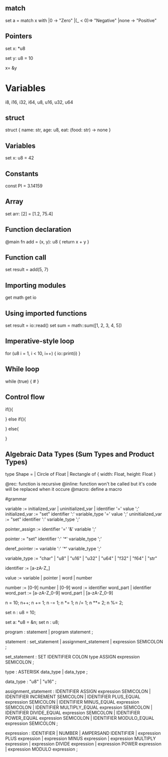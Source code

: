 ## match

set a = match x with
|0 -> "Zero"
|(\_ < 0)=> "Negative"
|none -> "Positive"

## Pointers

set x: \*u8

set y: u8 = 10

x= &y

# Variables

i8, i16, i32, i64, u8, u16, u32, u64

## struct

struct {
name: str,
age: u8,
eat: (food: str) -> none
}

## Variables

set x: u8 = 42

## Constants

const PI = 3.14159

## Array

set arr: [2]<f8> = [1.2, 75.4]

## Function declaration

@main fn add = (x, y): u8 {
return x + y
}

## Function call

set result = add(5, 7)

## Importing modules

get math
get io

## Using imported functions

set result = io::read()
set sum = math::sum([1, 2, 3, 4, 5])

## Imperative-style loop

for (u8 i = 1, i < 10, i++) {
io::print(i)
}

## While loop

while (true) { #
}

## Control flow

if(){

}
else if(){

}
else{

}

## Algebraic Data Types (Sum Types and Product Types)

type Shape =
| Circle of Float
| Rectangle of { width: Float, height: Float }

@rec: function is recursive
@inline: function won't be called but it's code will be replaced when it occure
@macro: define a macro

#grammar

variable := initialized_var | uninitialized_var | identifier '=' value ';'
initialized_var := "set" identifier ':' variable_type '=' value ';'
uninitialized_var := "set" identifier ':' variable_type ';'

pointer_assign := identifier '=' '&' variable ';'

pointer := "set" identifier ':' '\*' variable_type ';'

deref_pointer := variable ':' '\*' variable_type ';'

variable_type := "char" | "u8" | "u16" | "u32" | "u64" | "f32" | "f64" | "str"

identifier := [a-zA-Z_]

value := variable | pointer | word | number

number := [0-9] number | [0-9]
word := identifier word_part | identifier
word_part := [a-zA-Z_0-9] word_part | [a-zA-Z_0-9]

n = 10;
n++;
n += 1;
n -= 1;
n \*= 1;
n /= 1;
n \*\*= 2;
n %= 2;

set n : u8 = 10;

set a: \*u8 = &n;
set n : u8;


program : statement
        | program statement
        ;

statement : set_statement
          | assignment_statement
          | expression SEMICOLON
          ;

set_statement : SET IDENTIFIER COLON type ASSIGN expression SEMICOLON
              ;

type : ASTERISK data_type
     | data_type
     ;

data_type : "u8" | "u16"
          ;

assignment_statement : IDENTIFIER ASSIGN expression SEMICOLON
                      | IDENTIFIER INCREMENT SEMICOLON
                      | IDENTIFIER PLUS_EQUAL expression SEMICOLON
                      | IDENTIFIER MINUS_EQUAL expression SEMICOLON
                      | IDENTIFIER MULTIPLY_EQUAL expression SEMICOLON
                      | IDENTIFIER DIVIDE_EQUAL expression SEMICOLON
                      | IDENTIFIER POWER_EQUAL expression SEMICOLON
                      | IDENTIFIER MODULO_EQUAL expression SEMICOLON
                      ;

expression : IDENTIFIER
           | NUMBER
           | AMPERSAND IDENTIFIER
           | expression PLUS expression
           | expression MINUS expression
           | expression MULTIPLY expression
           | expression DIVIDE expression
           | expression POWER expression
           | expression MODULO expression
           ;
